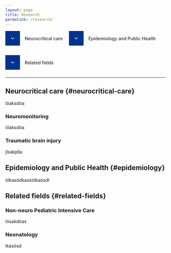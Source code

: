 ```yaml
---
layout: page
title: Research
permalink: /research/
---
```


<style>
  a {
    text-decoration: none;
    color: #333;
  }
  .section-nav ul {
    list-style-type: none;
    padding-left: 0;
    display: flex;
    flex-wrap: wrap;
    gap: 20px;
  }
  .section-nav li {
    margin-bottom: 10px;
    display: flex;
    align-items: center;
  }
  .section-nav a {
    display: flex;
    align-items: center;
    font-weight: 500;
  }
  .nav-icon {
    display: inline-flex;
    justify-content: center;
    align-items: center;
    width: 46px;
    height: 46px;
    background-color: #00338D;
    margin-right: 15px;
  }
  .nav-icon svg {
    width: 20px;
    height: 20px;
    fill: white;
  }
</style>

<!-- Navigation Menu -->
<nav class="section-nav">
  <ul>
    <li>
      <div class="nav-icon">
        <svg xmlns="http://www.w3.org/2000/svg" viewBox="0 0 24 24">
          <path d="M7.41,8.58L12,13.17L16.59,8.58L18,10L12,16L6,10L7.41,8.58Z"/>
        </svg>
      </div>
      <a href="#neurocritical-care">Neurocritical care</a>
    </li>
    <li>
      <div class="nav-icon">
        <svg xmlns="http://www.w3.org/2000/svg" viewBox="0 0 24 24">
          <path d="M7.41,8.58L12,13.17L16.59,8.58L18,10L12,16L6,10L7.41,8.58Z"/>
        </svg>
      </div>
      <a href="#epidemiology">Epidemiology and Public Health</a>
    </li>
    <li>
      <div class="nav-icon">
        <svg xmlns="http://www.w3.org/2000/svg" viewBox="0 0 24 24">
          <path d="M7.41,8.58L12,13.17L16.59,8.58L18,10L12,16L6,10L7.41,8.58Z"/>
        </svg>
      </div>
      <a href="#related-fields">Related fields</a>
    </li>
  </ul>
</nav>

<hr>

## Neurocritical care {#neurocritical-care}
löaksdöa

### Neuromonitoring
ölaksdöa

### Traumatic brain injury
jlsakjdla

## Epidemiology and Public Health {#epidemiology}
ölkasödkasöölkaösdl

## Related fields {#related-fields}

### Non-neuro Pediatric Intensive Care
lösakdöas

### Neonatology
lkasösd
